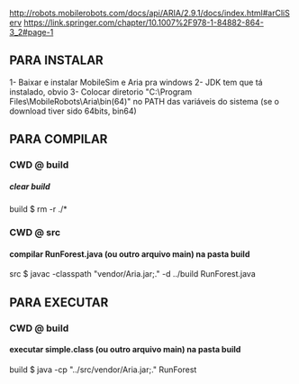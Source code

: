 http://robots.mobilerobots.com/docs/api/ARIA/2.9.1/docs/index.html#arCliServ
https://link.springer.com/chapter/10.1007%2F978-1-84882-864-3_2#page-1

## PARA INSTALAR
1- Baixar e instalar MobileSim e Aria pra windows
2- JDK tem que tá instalado, obvio
3- Colocar diretorio "C:\Program Files\MobileRobots\Aria\bin(64)" no PATH das variáveis do sistema (se o download tiver sido 64bits, bin64)

## PARA COMPILAR
### CWD @ build
##### clear build
build $ rm -r ./*
### CWD @ src
#### compilar RunForest.java (ou outro arquivo main) na pasta build
src $ javac -classpath "vendor/Aria.jar;." -d ../build RunForest.java


## PARA EXECUTAR
### CWD @ build
#### executar simple.class (ou outro arquivo main) na pasta build
build $ java -cp "../src/vendor/Aria.jar;." RunForest

